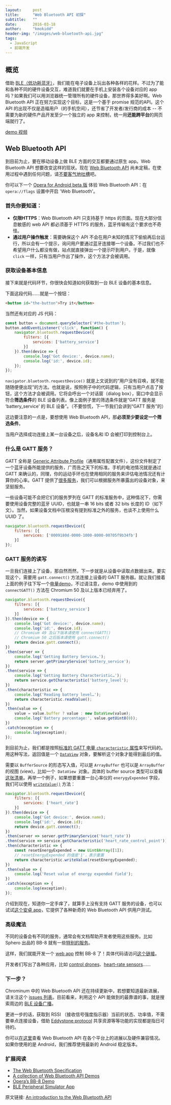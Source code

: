 ```yaml
---
layout:     post
title:      "Web Bluetooth API 初探"
subtitle:   ""
date:       2016-03-18
author:     "kmokidd"
header-img: "/images/web-bluetooth-api.jpg"
tags:
  - JavaScript
  - 前端开发
---
```


## 概览

借助 [BLE（低功耗蓝牙）](https://en.wikipedia.org/wiki/Bluetooth_low_energy)，我们能在电子设备上玩出各种各样的花样。不过为了能和各种不同的硬件设备交互，难道我们就要在手机上安装各个设备对应的 app 吗？如果我们可以用浏览器统一管理所有的硬件设备，那世界得多美好啊。Web Bluetooth API 正在努力实现这个目标，这是一个基于 promise 规范的API。这个 API 的出现不仅是造福用户（的手机空间），还节省了开发者/发行商的成本 -- 不需要为新的硬件产品开发至少一个独立的 app 来控制，统一用**还能跨平台**的网页端就行了。

[demo 视频](https://dev.opera.com/articles/web-bluetooth-intro/video.mp4)

## Web Bluetooth API

到目前为止，要在移动设备上做 BLE 方面的交互都要通过原生 app。Web Bluetooth API 想要改变这样的现状。现在 [Web Bluetooth API](https://webbluetoothcg.github.io/web-bluetooth/) 尚未定稿，在使用过程中遇到任何问题，请[不要客气地吐槽](https://github.com/WebBluetoothCG/web-bluetooth/issues)吧。

你可以下一个 [Opera for Android beta 版](https://play.google.com/store/apps/details?id=com.opera.browser.beta) 体验 Web Bluetooth API：在 ```opera://flags``` 设置中开启 'Web Bluetooth'。

### 首先你要知道：

+ **仅限HTTPS**：Web Bluetooth API 只支持基于 https 的页面。现在大部分信息敏感的 web API 都必须基于 HTTPS 的服务，蓝牙传输有这个要求也不奇怪。
+ **通过用户操作触发**：需要确保这个 API 不会在用户未知的情况下偷偷再后台运行，所以会有一个提示，询问用户要通过蓝牙连接哪一个设备。不过我们也不希望用户什么都没有做，站点就直接弹出一个提示吓到用户。于是，就像 ```click``` 一样，只有当用户作出了操作，这个方法才会被调用。


### 获取设备基本信息

接下来就是代码环节，你很快会知道如何获取到一台 BLE 设备的基本信息。

下面这段代码……就是一个按钮：

``` html
<button id="the-button">Try it</button>
```

当然还有对应的 JS 代码：

``` javascript
const button = document.querySelector('#the-button');
button.addEventListener('click', function() {
	navigator.bluetooth.requestDevice({
		filters: [{
			services: ['battery_service']
		}]
	}).then(device => {
		console.log('Got device:', device.name);
		console.log('id:', device.id);
	});
});
```

```navigator.bluetooth.requestDevice()``` 就是上文说到的“用户没有召唤，就不能随随便便出现”的方法。也就是说，按照例子中的代码逻辑，只有当用户点击了按钮，这个方法才会被调用。它将会呼出一个对话窗（dialog box），窗口中会显示符合**筛选条件**的 BLE 设备列表。像上面例子里的筛选条件就是“GATT 服务是 ‘battery_service’ 的 BLE 设备”。（不要惊慌，下一节我们会讲到“GATT 服务”的）

这边要注意的一点是，要想使用 Web Bluetooth API，那**必须至少要设定一个筛选条件**。

当用户选择成功连接上某一台设备之后，设备名和 ID 会被打印到控制台上。

### 什么是 GATT 服务？

GATT 全称是 [Generic Attribute Profile](https://developer.bluetooth.org/TechnologyOverview/Pages/GATT.aspx)（通用属性配置文件），这份文件制定了一个蓝牙设备所能提供的服务，广而告之天下的标准。手机的电池情况就是通过 GATT 来确认的，同理，你的运动手环也在使用相同的服务来评估电池情况还有计算你的心率。GATT 提供了[很多服务](https://developer.bluetooth.org/gatt/services/Pages/ServicesHome.aspx)，我们可以根据服务所暴露出的设备对象，来坚挺服务。

一些设备可能不会把它们的服务罗列在 GATT 的标准服务中，这种情况下，你需要使用设备完整的蓝牙 UUID，也就是一串 16 bits 或者 32 bits 长度的 ID（如下文）。当然，如果设备文档中压根没有提到标准之外的服务，也谈不上使用什么 UUID 了。

``` javascript
navigator.bluetooth.requestDevice({
	filters: [{
		services: ['0009180d-0000-1000-8000-00705f9b34fb']
	}]
});
```

### GATT 服务的读写

一旦我们连接上了设备，那自然而然，下一步就是从设备中读取点数据出来。要实现这个，需要用 ```gatt.connect()``` 方法连接上设备的 GATT 服务器。就让我们接着上面的例子往下写一个[电量demo](https://googlechrome.github.io/samples/web-bluetooth/battery-level.html)，不过请注意，demo 中使用到的 ```connectGATT()``` 方法在 Chromium 50 及以上版本已经弃用了。

``` javascript
navigator.bluetooth.requestDevice({
	filters: [{
		services: ['battery_service']
	}]
}).then(device => {
	console.log('Got device:', device.name);
	console.log('id:', device.id);
    // Chromium 49 及以下版本请使用 connectGATT()
    // Chromium 50 之后版本请使用 gatt.connect()
	return device.gatt.connect();
})
.then(server => {
	console.log('Getting Battery Service…');
	return server.getPrimaryService('battery_service');
})
.then(service => {
	console.log('Getting Battery Characteristic…');
	return service.getCharacteristic('battery_level');
})
.then(characteristic => {
	console.log('Reading battery level…');
	return characteristic.readValue();
})
.then(value => {
	value = value.buffer ? value : new DataView(value);
	console.log('Battery percentage:', value.getUint8(0));
})
.catch(exception => {
	console.log(exception);
});
```

到目前为止，我们都是按照[标准的 GATT 电量 ```characteristic``` 属性](https://developer.bluetooth.org/gatt/characteristics/Pages/CharacteristicViewer.aspx?u=org.bluetooth.characteristic.battery_level.xml)来写代码的。用这种写法，返回值是一个  [`DataView`](https://docs.webplatform.org/wiki/javascript/DataView) 对象，要解析这个对象才能得到最后的值。

需要以 ```BufferSource``` 的形态写入值，可以是 ```ArrayBuffer``` 也可以是 ```ArrayBuffer``` 的视图 (view)，比如一个  `DataView`  对象。具体的 buffer source 类型可以查看[这张清单](https://heycam.github.io/webidl/#idl-buffer-source-types)。再举一个例子，如果想要重置一台心率仪的 ```enerygyExpended``` 字段，我们可以使用 [`writeValue()`](https://webbluetoothcg.github.io/web-bluetooth/#dom-bluetoothremotegattcharacteristic-writevalue) 方法：

``` javascript
navigator.bluetooth.requestDevice({
	filters: [{
		services: ['heart_rate']
	}]
}).then(device => {
	console.log('Got device:', device.name);
	console.log('id:', device.id);
	return device.gatt.connect();
})
.then(server => server.getPrimaryService('heart_rate'))
.then(service => service.getCharacteristic('heart_rate_control_point'))
.then(characteristic => {
	const resetEnergyExpended = new Uint8Array([1]);
	// resetEnergyExpended 的值是'1'，表示重置
	return characteristic.writeValue(resetEnergyExpended);
})
.then(value => {
	console.log('Reset value of energy expended field');
})
.catch(exception => {
	console.log(exception);
});
```

介绍到现在，知道你一定手痒了，就算手上没有支持 GATT 服务的设备，也可以试试[这个安卓 app](https://github.com/WebBluetoothCG/ble-test-peripheral-android)，它提供了各种新奇的 Web Bluetooth API 供用户测试。

### 高级魔法

不同的设备会有不同的服务，通常会有文档帮助开发者使用这些服务。比如 Sphero 出品的 BB-8 就有一些[特别的服务](https://github.com/orbotix/DeveloperResources/blob/master/docs/Sphero_API_1.50.pdf)。

这样，我们就能开发一个 [web app](https://operasoftware.github.io/bb8/) 控制 BB-8 了！具体代码请访问[这个链接](https://github.com/operasoftware/bb8)。

开发者们写出了各种应用，比如 [control drones](https://github.com/poshaughnessy/web-bluetooth-parrot-drone)、[heart-rate sensors](https://github.com/WebBluetoothCG/demos/blob/gh-pages/heart-rate-sensor)……

### 下一步？

Chrominum 中的 Web Bluetooth API 还在持续更新中，若想要知道最新进展，请关注这个 [issues 列表](https://github.com/WebBluetoothCG/web-bluetooth/issues)。目前看来，利用这个 API 能做到的最靠谱的事，就是搜索周边的 [BLE 设备广播](https://github.com/WebBluetoothCG/web-bluetooth/issues/191)。

更进一步的话，获取到 RSSI （接收信号强度指示器）当前的状态、功率值，不需要单点连接设备，借助 [Eddystone protocol](https://en.wikipedia.org/wiki/Eddystone_%28Google%29) 共享资源等等功能的实现都是指日可待的。

你可以[在这里](https://github.com/WebBluetoothCG/web-bluetooth/blob/gh-pages/implementation-status.md)查看 Web Bluetooth API 在各个平台上的进展以及硬件兼容情况。如果你使用的是 Android，我们推荐使用最新的 Android 稳定版本。

### 扩展阅读

- [The Web Bluetooth Specification](https://webbluetoothcg.github.io/web-bluetooth)
- [A collection of Web Bluetooth API Demos](https://github.com/WebBluetoothCG/demos)
- [Opera’s BB-8 Demo](https://github.com/operasoftware/bb8)
- [BLE Peripheral Simulator App](https://github.com/WebBluetoothCG/ble-test-peripheral-android)



原文链接: [An introduction to the Web Bluetooth API](https://dev.opera.com/articles/web-bluetooth-intro/)













